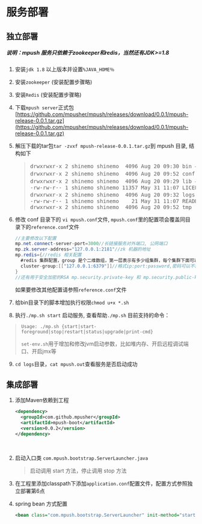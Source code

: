 # 服务部署

## 独立部署

 ##### **说明：mpush 服务只依赖于zookeeper和redis，当然还有JDK>=1.8**

1. 安装`jdk 1.8` 以上版本并设置`%JAVA_HOME％`

2. 安装`zookeeper` (安装配置步骤略)

3. 安装`Redis` (安装配置步骤略)

4. 下载`mpush server`正式包[https://github.com/mpusher/mpush/releases/download/0.0.1/mpush-release-0.0.1.tar.gz](https://github.com/mpusher/mpush/releases/download/0.0.1/mpush-release-0.0.1.tar.gz)

5. 解压下载的tar包`tar -zvxf mpush-release-0.0.1.tar.gz`到 mpush 目录, 结构如下

   ><pre>
   >drwxrwxr-x 2 shinemo shinemo  4096 Aug 20 09:30 bin —> 启动脚本
   >drwxrwxr-x 2 shinemo shinemo  4096 Aug 20 09:52 conf —> 配置文件
   >drwxrwxr-x 2 shinemo shinemo  4096 Aug 20 09:29 lib —> 核心类库
   >-rw-rw-r-- 1 shinemo shinemo 11357 May 31 11:07 LICENSE
   >drwxrwxr-x 2 shinemo shinemo  4096 Aug 20 09:32 logs —> 日志目录
   >-rw-rw-r-- 1 shinemo shinemo    21 May 31 11:07 README.md
   >drwxrwxr-x 2 shinemo shinemo  4096 Aug 20 09:52 tmp
   ></pre>

6. 修改 conf 目录下的 `vi mpush.conf`文件, `mpush.conf`里的配置项会覆盖同目录下的`reference.conf`文件
   ```java
   //主要修改以下配置
   mp.net.connect-server-port=3000//长链接服务对外端口, 公网端口
   mp.zk.server-address="127.0.0.1:2181"//zk 机器的地址
   mp.redis={//redis 相关配置
     #redis 集群配置，group 是个二维数组，第一层表示有多少组集群，每个集群下面可以有多台机器
     cluster-group:[["127.0.0.1:6379"]]//格式ip:port:password,密码可以不设置ip:port
   }
   //还有用于安全加密的RSA mp.security.private-key 和 mp.security.public-key 等...
   ```
    如果要修改其他配置请参照`reference.conf`文件

7. 给bin目录下的脚本增加执行权限`chmod u+x *.sh`

8. 执行`./mp.sh start` 启动服务, 查看帮助`./mp.sh` 目前支持的命令：

  >`Usage: ./mp.sh {start|start-foreground|stop|restart|status|upgrade|print-cmd}`
  >
  >`set-env.sh`用于增加和修改jvm启动参数，比如堆内存、开启远程调试端口、开启jmx等

9. ```cd logs```目录，```cat mpush.out```查看服务是否启动成功


## 集成部署

1. 添加Maven依赖到工程

   ```xml
   <dependency>
     <groupId>com.github.mpusher</groupId>
     <artifactId>mpush-boot</artifactId>
     <version>0.0.2</version>
   </dependency>
   ```

   ​

2. 启动入口类 `com.mpush.bootstrap.ServerLauncher.java`
   >启动调用 start 方法，停止调用 stop 方法

3. 在工程里添加classpath下添加`application.conf`配置文件，配置方式参照独立部署第6点

4. spring bean 方式配置

   ```xml
   <bean class="com.mpush.bootstrap.ServerLauncher" init-method="start" destroy-method="stop"/>
   ```

